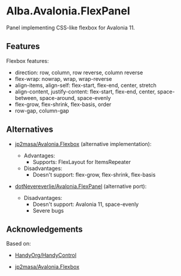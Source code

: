 # Alba.Avalonia.FlexPanel

Panel implementing CSS-like flexbox for Avalonia 11.

## Features

Flexbox features:
* direction: row, column, row reverse, column reverse
* flex-wrap: nowrap, wrap, wrap-reverse
* align-items, align-self: flex-start, flex-end, center, stretch
* align-content, justify-content: flex-start, flex-end, center, space-between, space-around, space-evenly
* flex-grow, flex-shrink, flex-basis, order
* row-gap, column-gap

## Alternatives

* [jp2masa/Avalonia.Flexbox](https://github.com/jp2masa/Avalonia.Flexbox) (alternative implementation):
    * Advantages:
        * Supports: FlexLayout for ItemsRepeater
    * Disadvantages:
        * Doesn't support: flex-grow, flex-shrink, flex-basis

* [dotNevereverlie/Avalonia.FlexPanel](https://github.com/dotNevereverlie/Avalonia.FlexPanel) (alternative port):
    * Disadvantages:
        * Doesn't support: Avalonia 11, space-evenly
        * Severe bugs

## Acknowledgements

Based on:

* [HandyOrg/HandyControl](https://github.com/HandyOrg/HandyControl)

* [jp2masa/Avalonia.Flexbox](https://github.com/jp2masa/Avalonia.Flexbox)